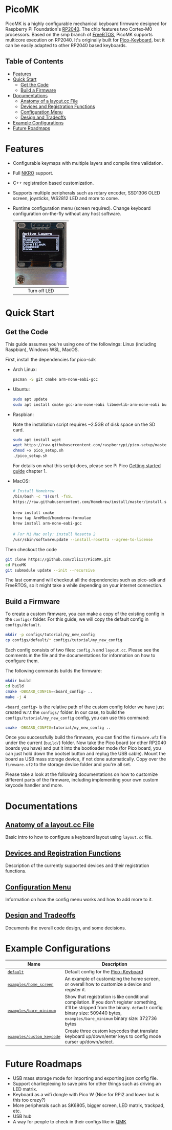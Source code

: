 # PicoMK <!-- omit in toc -->

PicoMK is a highly configurable mechanical keyboard firmware designed for Raspberry Pi Foundation's [RP2040](https://www.raspberrypi.com/documentation/microcontrollers/rp2040.html). The chip features two Cortex-M0 processors. Based on the smp branch of [FreeRTOS](https://github.com/FreeRTOS/FreeRTOS-Kernel/tree/smp), PicoMK supports multicore execution on RP2040. It's originally built for [Pico-Keyboard](https://github.com/zli117/Pico-Keyboard), but it can be easily adapted to other RP2040 based keyboards.

## Table of Contents

- [Features](#features)
- [Quick Start](#quick-start)
  - [Get the Code](#get-the-code)
  - [Build a Firmware](#build-a-firmware)
- [Documentations](#documentations)
  - [Anatomy of a layout.cc File](#anatomy-of-a-layoutcc-file)
  - [Devices and Registration Functions](#devices-and-registration-functions)
  - [Configuration Menu](#configuration-menu)
  - [Design and Tradeoffs](#design-and-tradeoffs)
- [Example Configurations](#example-configurations)
- [Future Roadmaps](#future-roadmaps)

# Features

* Configurable keymaps with multiple layers and compile time validation.
* Full [NKRO](https://en.wikipedia.org/wiki/Rollover_(keyboard)) support.
* C++ registration based customization.
* Supports multiple peripherals such as rotary encoder, SSD1306 OLED screen, joysticks, WS2812 LED and more to come.
* Runtime configuration menu (screen required). Change keyboard configuration on-the-fly without any host software.
  
  |![Config Menu Demo](docs/config_menu.gif)|
  |:----:|
  |Turn off LED|

# Quick Start

## Get the Code
This guide assumes you're using one of the followings: Linux (including Raspbian), Windows WSL, MacOS.

First, install the dependencies for pico-sdk

 * Arch Linux:

   ```bash
   pacman -S git cmake arm-none-eabi-gcc
   ```

 * Ubuntu:

   ```bash
   sudo apt update
   sudo apt install cmake gcc-arm-none-eabi libnewlib-arm-none-eabi build-essential libstdc++-arm-none-eabi-newlib
   ```

 * Raspbian:

   Note the installation script requires ~2.5GB of disk space on the SD card. 

   ```bash
   sudo apt install wget
   wget https://raw.githubusercontent.com/raspberrypi/pico-setup/master/pico_setup.sh
   chmod +x pico_setup.sh
   ./pico_setup.sh
   ```

   For details on what this script does, please see Pi Pico [Getting started guide](https://datasheets.raspberrypi.com/pico/getting-started-with-pico.pdf) chapter 1.

 * MacOS:

   ```bash
   # Install Homebrew
   /bin/bash -c "$(curl -fsSL
   https://raw.githubusercontent.com/Homebrew/install/master/install.sh)"
   
   brew install cmake
   brew tap ArmMbed/homebrew-formulae
   brew install arm-none-eabi-gcc
   
   # For M1 Mac only: install Rosetta 2
   /usr/sbin/softwareupdate --install-rosetta --agree-to-license
   ```

Then checkout the code

```bash
git clone https://github.com/zli117/PicoMK.git
cd PicoMK
git submodule update --init --recursive
```
The last command will checkout all the dependencies such as pico-sdk and FreeRTOS, so it might take a while depending on your internet connection.

## Build a Firmware

To create a custom firmware, you can make a copy of the existing config in the `configs/` folder. For this guide, we will copy the default config in `configs/default`. 

```bash
mkdir -p configs/tutorial/my_new_config
cp configs/default/* configs/tutorial/my_new_config
```

Each config consists of two files: `config.h` and `layout.cc`. Please see the comments in the file and the documentations for information on how to configure them.

The following commands builds the firmware:

```bash
mkdir build
cd build
cmake -DBOARD_CONFIG=<board_config> ..
make -j 4
```

`<board_config>` is the relative path of the custom config folder we have just created w.r.t the `configs/` folder. In our case, to build the `configs/tutorial/my_new_config` config, you can use this command: 

```bash
cmake -DBOARD_CONFIG=tutorial/my_new_config ..
```

Once you successfully build the firmware, you can find the `firmware.uf2` file under the current (`build/`) folder. Now take the Pico board (or other RP2040 boards you have) and put it into the bootloader mode (for Pico board, you can just hold down the bootsel button and replug the USB cable). Mount the board as USB mass storage device, if not done automatically. Copy over the `firmware.uf2` to the storage device folder and you're all set.

Please take a look at the following documentations on how to customize different parts of the firmware, including implementing your own custom keycode handler and more. 

# Documentations

## [Anatomy of a layout.cc File](docs/layout_cc.md)

Basic intro to how to configure a keyboard layout using `layout.cc` file. 

## [Devices and Registration Functions](docs/devices.md)

Description of the currently supported devices and their registration functions. 

## [Configuration Menu](docs/config.md)

Information on how the config menu works and how to add more to it.

## [Design and Tradeoffs](docs/design.md)

Documents the overall code design, and some decisions.

# Example Configurations

| Name                                                     | Description |
| -------------------------------------------------------- | ----------- |
| [`default`](configs/default) | Default config for the [Pico-Keyboard](https://github.com/zli117/Pico-Keyboard)
| [`examples/home_screen`](configs/examples/home_screen) | An example of customizing the home screen, or overall how to customize a device and register it.
| [`examples/bare_minimum`](configs/examples/bare_minimum) | Show that registration is like conditional compilation. If you don't register something, it'll be stripped from the binary. `default` config binary size: 509440 bytes, `examples/bare_minimum` binary size: 372736 bytes
| [`examples/custom_keycode`](configs/examples/custom_keycode) | Create three custom keycodes that translate keyboard up/down/enter keys to config mode curser up/down/select.

# Future Roadmaps

 * USB mass storage mode for importing and exporting json config file.
 * Support charlieplexing to save pins for other things such as driving an LED matrix.
 * Keyboard as a wifi dongle with Pico W (Nice for RPi2 and lower but is this too crazy?)
 * More peripherals such as SK6805, bigger screen, LED matrix, trackpad, etc.
 * USB hub
 * A way for people to check in their configs like in [QMK](https://github.com/qmk/qmk_firmware) 
